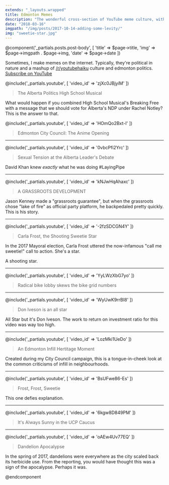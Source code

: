 ```yaml
---
extends: "_layouts.wrapped"
title: Edmonton Memes
description: "The wonderful cross-section of YouTube meme culture, with Edmonton politics. Only the finest vintage of memes created by Troy Pavlek"
date: "2018-03-16"
imgpath: "/img/posts/2017-10-14-adding-some-levity/"
img: "sweetie-star.jpg"
---
```


@component('_partials.posts.post-body', [ 'title' => $page->title, 'img' => $page->imgpath . $page->img, 'date' => $page->date ])

Sometimes, I make memes on the internet. Typically, they're political in nature and a mashup of [/r/youtubehaiku](https://reddit.com/r/youtubehaiku)
culture and edmonton politics. [Subscribe on YouTube](https://youtube.com/troypavlek)

@include('_partials.youtube', [ 'video_id' => 'zjXc0JBjyiM' ])

> The Alberta Politics High School Musical

What would happen if you combined High School Musical's Breaking Free with a message that we should vote for Alberta's NDP
under Rachel Notley? This is the answer to that.

@include('_partials.youtube', [ 'video_id' => 'HOmQo2Bxt-I' ])

> Edmonton City Council: The Anime Opening

<hr />

@include('_partials.youtube', [ 'video_id' => '0vbcPfi2Yrc' ])

> Sexual Tension at the Alberta Leader's Debate

David Khan knew *exactly* what he was doing #LayingPipe

<hr />

@include('_partials.youtube', [ 'video_id' => 'kNJwHqAhaxc' ])

> A GRASSROOTS DEVELOPMENT

Jason Kenney made a "grassroots guarantee", but when the grassroots chose "lake of fire" as official party platform, he
backpedaled pretty quickly. This is his story.

<hr />

@include('_partials.youtube', [ 'video_id' => '-2fzSDCGN4Y' ])

> Carla Frost, the Shooting Sweetie Star

In the 2017 Mayoral election, Carla Frost uttered the now-infamous "call me sweetie!" call to action. She's a star.

A shooting star.

<hr />

@include('_partials.youtube', [ 'video_id' => 'YyLWzXbG7yo' ])

> Radical bike lobby skews the bike grid numbers

<hr />

@include('_partials.youtube', [ 'video_id' => 'WyUwK9rrBI8' ])

> Don Iveson is an all star

All Star but it's Don Iveson. The work to return on investment ratio for this video was way too high.

<hr />

@include('_partials.youtube', [ 'video_id' => 'LozMki1UeDo' ])

> An Edmonton Infill Hertitage Moment

Created during my City Council campaign, this is a tongue-in-cheek look at the common criticisms of infill in neighbourhoods.

<hr />

@include('_partials.youtube', [ 'video_id' => 'BsUFwe86-Es' ])

> Frost, Frost, Sweetie

This one defies explanation.

<hr />

@include('_partials.youtube', [ 'video_id' => '6kgw8D849PM' ])

> It's Always Sunny in the UCP Caucus

<hr />

@include('_partials.youtube', [ 'video_id' => 'oAEw4Uv77EQ' ])

> Dandelion Apocalypse

In the spring of 2017, dandelions were everywhere as the city scaled back its herbicide use. From the reporting, you would
have thought this was a sign of the apocalypse. Perhaps it was.

@endcomponent
